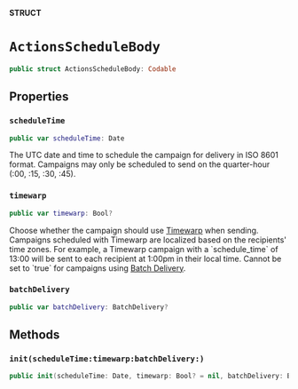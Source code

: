 **STRUCT**

# `ActionsScheduleBody`

```swift
public struct ActionsScheduleBody: Codable
```

## Properties
### `scheduleTime`

```swift
public var scheduleTime: Date
```

The UTC date and time to schedule the campaign for delivery in ISO 8601 format. Campaigns may only be scheduled to send on the quarter-hour (:00, :15, :30, :45).

### `timewarp`

```swift
public var timewarp: Bool?
```

Choose whether the campaign should use [Timewarp](https://mailchimp.com/help/use-timewarp/) when sending. Campaigns scheduled with Timewarp are localized based on the recipients&#x27; time zones. For example, a Timewarp campaign with a &#x60;schedule_time&#x60; of 13:00 will be sent to each recipient at 1:00pm in their local time. Cannot be set to &#x60;true&#x60; for campaigns using [Batch Delivery](https://mailchimp.com/help/schedule-batch-delivery/).

### `batchDelivery`

```swift
public var batchDelivery: BatchDelivery?
```

## Methods
### `init(scheduleTime:timewarp:batchDelivery:)`

```swift
public init(scheduleTime: Date, timewarp: Bool? = nil, batchDelivery: BatchDelivery? = nil)
```
